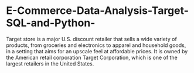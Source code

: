 # E-Commerce-Data-Analysis-Target-SQL-and-Python-
Target store is a major U.S. discount retailer that sells a wide variety of products, from groceries and electronics to apparel and household goods, in a setting that aims for an upscale feel at affordable prices. It is owned by the American retail corporation Target Corporation, which is one of the largest retailers in the United States.
